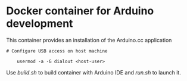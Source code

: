 # Docker container for Arduino development

This container provides an installation of the Arduino.cc application

```
# Configure USB access on host machine

    usermod -a -G dialout <host-user>
```

Use *build.sh* to build container with Arduino IDE and *run.sh* to launch it.
